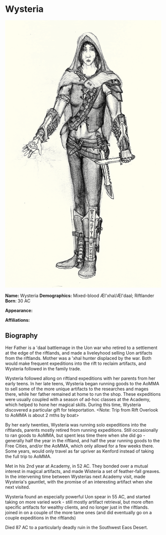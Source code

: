 # Wysteria

<img src="../../../images/riftscape_mage.png" alt="Wysteria" class="img-right">

**Name:** Wysteria
**Demographics:** Mixed-blood Æl'xhal/Æl'daal; Riftlander
**Born**: 30 AC

**Appearance:** 



**Affiliations:** 


## Biography

Her Father is a 'daal battlemage in the Uon war who retired to a settlement at the edge of the riftlands, and made a liveleyhood selling Uon artifacts from the riftlands.
Mother was a 'xhal hunter displaced by the war. Both would make frequent expeditions into the rift to reclaim artifacts, and Wysteria followed in the family trade.

Wysteria followed allong on riftland expeditions with her parents from her early teens.
In her late teens, Wysteria began running goods to the AoMMA to sell some of the more unique artifacts to the researches and mages there, while her father remained at home to run the shop.
These expeditions were usually coupled with a season of ad-hoc classes at the Academy, which helped to hone her magical skills. During this time, Wysteria discovered a particular gift for teleportation.
<Note: Trip from Rift Overlook to AoMMA is about 2 mths by boat>

By her early twenties, Wysteria was running solo expeditions into the riftlands, parents mostly retired from running expeditions.
Still occasionally to ran goods to AoMMA, but spent less time there when she did go - generally half the year in the riftland, and half the year running goods to the Free Cities, and/or the AoMMA, 
which only allowd for a few weeks there. Some years, would only travel as far upriver as Kenford instead of taking the full trip to AoMMA.

Met <artificier mage> in his 2nd year at Academy, in 52 AC. They bonded over a mutual interest in magical artifacts, and <artificier> made Wisteria a set of feather-fall greaves.
In the intervening time between Wysterias next Academy visit, <artificier> made Wysteria's gauntlet, with the promise of an interesting artifact when she next visited.

Wysteria found an especially powerful Uon spear in 55 AC, and started taking on more varied work - still mostly artifact retrieval, but more often specific artifacts for wealthy clients, and no longer just in the riftlands.
<Artificier> joined in on a couple of the more tame ones (and did eventually go on a couple expeditions in the riftlands) 

Died 87 AC to a particularly deadly ruin in the Southwest Eaos Desert.